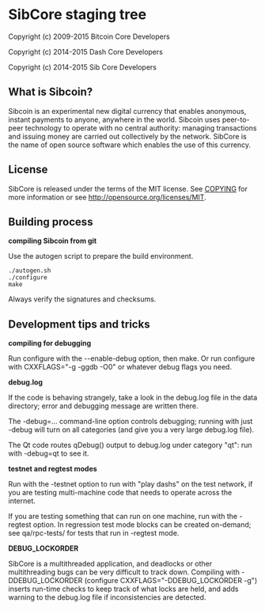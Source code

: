 SibCore staging tree
===============================

Copyright (c) 2009-2015 Bitcoin Core Developers

Copyright (c) 2014-2015 Dash Core Developers

Copyright (c) 2014-2015 Sib Core Developers


What is Sibcoin?
----------------

Sibcoin is an experimental new digital currency that enables anonymous, instant
payments to anyone, anywhere in the world. Sibcoin uses peer-to-peer technology
to operate with no central authority: managing transactions and issuing money
are carried out collectively by the network. SibCore is the name of open
source software which enables the use of this currency.


License
-------

SibCore is released under the terms of the MIT license. See [COPYING](COPYING) for more
information or see http://opensource.org/licenses/MIT.


Building process
-----------------

**compiling Sibcoin from git**

Use the autogen script to prepare the build environment.

    ./autogen.sh
    ./configure
    make

Always verify the signatures and checksums.


Development tips and tricks
---------------------------

**compiling for debugging**

Run configure with the --enable-debug option, then make. Or run configure with
CXXFLAGS="-g -ggdb -O0" or whatever debug flags you need.

**debug.log**

If the code is behaving strangely, take a look in the debug.log file in the data directory;
error and debugging message are written there.

The -debug=... command-line option controls debugging; running with just -debug will turn
on all categories (and give you a very large debug.log file).

The Qt code routes qDebug() output to debug.log under category "qt": run with -debug=qt
to see it.

**testnet and regtest modes**

Run with the -testnet option to run with "play dashs" on the test network, if you
are testing multi-machine code that needs to operate across the internet.

If you are testing something that can run on one machine, run with the -regtest option.
In regression test mode blocks can be created on-demand; see qa/rpc-tests/ for tests
that run in -regtest mode.

**DEBUG_LOCKORDER**

SibCore is a multithreaded application, and deadlocks or other multithreading bugs
can be very difficult to track down. Compiling with -DDEBUG_LOCKORDER (configure
CXXFLAGS="-DDEBUG_LOCKORDER -g") inserts run-time checks to keep track of what locks
are held, and adds warning to the debug.log file if inconsistencies are detected.
